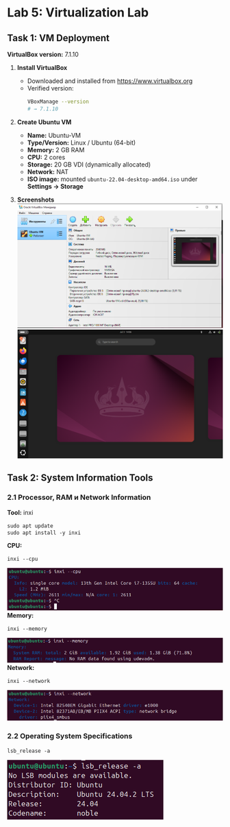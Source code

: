 # Lab 5: Virtualization Lab

## Task 1: VM Deployment

**VirtualBox version:** 7.1.10

1. **Install VirtualBox**  
   - Downloaded and installed from https://www.virtualbox.org  
   - Verified version:  
     ```bash
     VBoxManage --version
     # → 7.1.10
     
2. **Create Ubuntu VM**  
   - **Name:** Ubuntu-VM  
   - **Type/Version:** Linux / Ubuntu (64-bit)  
   - **Memory:** 2 GB RAM  
   - **CPU:** 2 cores  
   - **Storage:** 20 GB VDI (dynamically allocated)  
   - **Network:** NAT  
   - **ISO image:** mounted `ubuntu-22.04-desktop-amd64.iso` under **Settings → Storage**
  
3. **Screenshots**  
![Ubuntu Desktop in VirtualBox](../screens/screenshot.PNG)
![VirtualBox VM Settings Overview](../screens/screenshot2.PNG)

## Task 2: System Information Tools

### 2.1 Processor, RAM и Network Information

**Tool:** inxi  
```
sudo apt update
sudo apt install -y inxi
```
**CPU:**
```
inxi --cpu
```
![cpu](../screens/cpu.PNG)
**Memory:**
```
inxi --memory
```
![memory](../screens/memory.PNG)
**Network:**
```
inxi --network
```
![network](../screens/network.PNG)
### 2.2 Operating System Specifications
```
lsb_release -a
```
![release](../screens/lsb_release.PNG)
